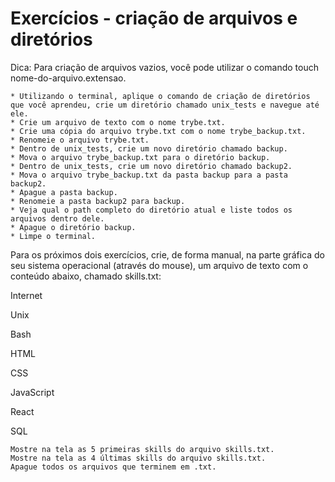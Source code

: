 # Exercícios - criação de arquivos e diretórios

 Dica: Para criação de arquivos vazios, você pode utilizar o comando touch nome-do-arquivo.extensao.

    * Utilizando o terminal, aplique o comando de criação de diretórios que você aprendeu, crie um diretório chamado unix_tests e navegue até ele.
    * Crie um arquivo de texto com o nome trybe.txt.
    * Crie uma cópia do arquivo trybe.txt com o nome trybe_backup.txt.
    * Renomeie o arquivo trybe.txt.
    * Dentro de unix_tests, crie um novo diretório chamado backup.
    * Mova o arquivo trybe_backup.txt para o diretório backup.
    * Dentro de unix_tests, crie um novo diretório chamado backup2.
    * Mova o arquivo trybe_backup.txt da pasta backup para a pasta backup2.
    * Apague a pasta backup.
    * Renomeie a pasta backup2 para backup.
    * Veja qual o path completo do diretório atual e liste todos os arquivos dentro dele.
    * Apague o diretório backup.
    * Limpe o terminal.

Para os próximos dois exercícios, crie, de forma manual, na parte gráfica do seu sistema operacional (através do mouse), um arquivo de texto com o conteúdo abaixo, chamado skills.txt:

Internet

Unix

Bash

HTML

CSS

JavaScript

React

SQL

    Mostre na tela as 5 primeiras skills do arquivo skills.txt.
    Mostre na tela as 4 últimas skills do arquivo skills.txt.
    Apague todos os arquivos que terminem em .txt.


